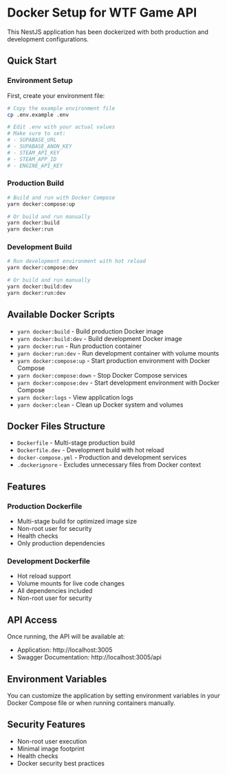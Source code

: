 # Docker Setup for WTF Game API

This NestJS application has been dockerized with both production and development configurations.

## Quick Start

### Environment Setup
First, create your environment file:
```bash
# Copy the example environment file
cp .env.example .env

# Edit .env with your actual values
# Make sure to set:
# - SUPABASE_URL
# - SUPABASE_ANON_KEY  
# - STEAM_API_KEY
# - STEAM_APP_ID
# - ENGINE_API_KEY
```

### Production Build
```bash
# Build and run with Docker Compose
yarn docker:compose:up

# Or build and run manually
yarn docker:build
yarn docker:run
```

### Development Build
```bash
# Run development environment with hot reload
yarn docker:compose:dev

# Or build and run manually
yarn docker:build:dev
yarn docker:run:dev
```

## Available Docker Scripts

- `yarn docker:build` - Build production Docker image
- `yarn docker:build:dev` - Build development Docker image
- `yarn docker:run` - Run production container
- `yarn docker:run:dev` - Run development container with volume mounts
- `yarn docker:compose:up` - Start production environment with Docker Compose
- `yarn docker:compose:down` - Stop Docker Compose services
- `yarn docker:compose:dev` - Start development environment with Docker Compose
- `yarn docker:logs` - View application logs
- `yarn docker:clean` - Clean up Docker system and volumes

## Docker Files Structure

- `Dockerfile` - Multi-stage production build
- `Dockerfile.dev` - Development build with hot reload
- `docker-compose.yml` - Production and development services
- `.dockerignore` - Excludes unnecessary files from Docker context

## Features

### Production Dockerfile
- Multi-stage build for optimized image size
- Non-root user for security
- Health checks
- Only production dependencies

### Development Dockerfile
- Hot reload support
- Volume mounts for live code changes
- All dependencies included
- Non-root user for security

## API Access

Once running, the API will be available at:
- Application: http://localhost:3005
- Swagger Documentation: http://localhost:3005/api

## Environment Variables

You can customize the application by setting environment variables in your Docker Compose file or when running containers manually.

## Security Features

- Non-root user execution
- Minimal image footprint
- Health checks
- Docker security best practices
